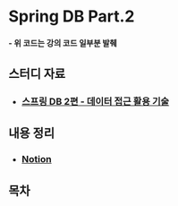 # Spring DB Part.2

#### - 위 코드는 강의 코드 일부분 발췌

## 스터디 자료

- ### [스프링 DB 2편 - 데이터 접근 활용 기술](https://www.inflearn.com/course/%EC%8A%A4%ED%94%84%EB%A7%81-db-2)

## 내용 정리

- ### [Notion](https://bright-tea-095.notion.site/Spring-DB-Part-2-3e9df508e72844ec9edc0b782f24acb8)

## 목차
